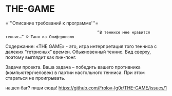 THE-GAME
========
='''Описание требований к программе'''=


                                            “В теннисе мне нравится теннис…” © Таня из Симферополя

Cодержание:
 «THE GAME» - это, игра интерпретация того тенниса с далеких “тетрисных” времен. Обыкновенный теннис. Вид сверху, поэтому выглядит как пин-понг.

Задачи проекта.
Ваша задача – победить вашего противника (компьютер/человек) в партии  настольного тенниса. При этом стараться не проигрывать.



нашел баг? пиши сюда!
https://github.com/Frolov-Ig0r/THE-GAME/issues/1



